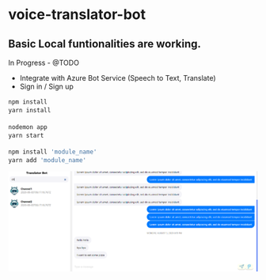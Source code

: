 # voice-translator-bot
## Basic Local funtionalities are working.


In Progress - @TODO
* Integrate with Azure Bot Service (Speech to Text, Translate)
* Sign in / Sign up


```bash
npm install
yarn install

nodemon app
yarn start

npm install 'module_name'
yarn add 'module_name'
```

![preview](https://github.com/kimtth/voice-translator-bot/blob/master/ref/screenshot.PNG?raw=true)
